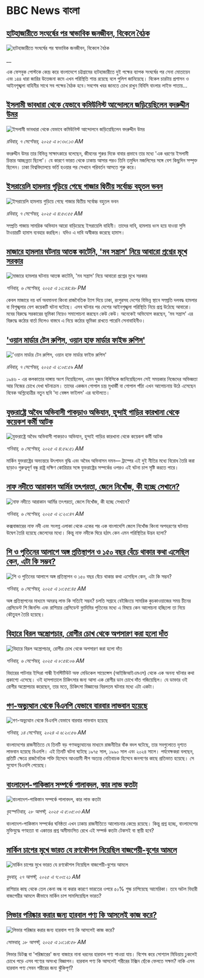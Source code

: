 # BBC News বাংলা## [হাটহাজারীতে সংঘর্ষের পর স্বাভাবিক জনজীবন, বিকেলে বৈঠক](https://www.bbc.co.uk/bengali/live/c3drek5y9zdt?at_medium=RSS&at_campaign=rss?at_campaign=githubrss)![হাটহাজারীতে সংঘর্ষের পর স্বাভাবিক জনজীবন, বিকেলে বৈঠক](https://ichef.bbci.co.uk/ace/standard/240/cpsprodpb/0554/live/04d82290-8bcf-11f0-b391-6936825093bd.jpg)__এক ফেসবুক পোস্টকে কেন্দ্র করে বাংলাদেশে চট্টগ্রামের হাটহাজারীতে দুই পক্ষের ব্যাপক সংঘর্ষের পর সেনা মোতায়েন এবং ১৪৪ ধারা জারির উত্তেজনা কমে এখন পরিস্থিতি শান্ত রয়েছে বলে পুলিশ জানিয়েছে। বিকেল চারটায় প্রশাসন ও আইনশৃঙ্খলা বাহিনীর সাথে সব পক্ষের বৈঠক হবে।সবশেষ খবর জানতে চোখ রাখুন বিবিসি বাংলার লাইভ পাতায়...## [ইসলামী ভাবধারা থেকে যেভাবে কমিউনিস্ট আন্দোলনে জড়িয়েছিলেন বদরুদ্দীন উমর ](https://www.bbc.com/bengali/articles/cgmzv1ldpvdo?at_medium=RSS&at_campaign=rss?at_campaign=githubrss)![ইসলামী ভাবধারা থেকে যেভাবে কমিউনিস্ট আন্দোলনে জড়িয়েছিলেন বদরুদ্দীন উমর ](https://ichef.bbci.co.uk/ace/ws/240/cpsprodpb/2320/live/1707f220-8bba-11f0-9513-6500cffb25f5.jpg)_রবিবার, ৭ সেপ্টেম্বর, ২০২৫ এ ৮:৩০:১৩ AM_বদরুদ্দীন উমর তার বিভিন্ন সাক্ষাৎকারে বলেছেন, জীবনের শুরুর দিকে বাবার প্রভাবে তার মধ্যে 'এক ধরণের ইসলামী চিন্তার আচ্ছন্নতা ছিলো'। যে কারণে ভারত থেকে ঢাকায় আসার পরও তিনি তমুদ্দিন মজলিসের সঙ্গে বেশ কিছুদিন সম্পৃক্ত ছিলেন। ঢাকা বিশ্ববিদ্যালয়ে ভর্তি হওয়ার পর সেখানে পরিবর্তন আসতে শুরু করে।## [ইসরায়েলি হামলায় গুড়িয়ে গেছে গাজার দ্বিতীয় সর্বোচ্চ বহুতল ভবন](https://www.bbc.com/bengali/articles/cqxzw9qd2n8o?at_medium=RSS&at_campaign=rss?at_campaign=githubrss)![ইসরায়েলি হামলায় গুড়িয়ে গেছে গাজার দ্বিতীয় সর্বোচ্চ বহুতল ভবন](https://ichef.bbci.co.uk/ace/ws/240/cpsprodpb/d156/live/83db90e0-8b98-11f0-9cf6-cbf3e73ce2b9.jpg)_রবিবার, ৭ সেপ্টেম্বর, ২০২৫ এ ৪:৫০:৫৫ AM_সম্প্রতি গাজায় সামরিক অভিযান আরো বাড়িয়েছে ইসরায়েলি বাহিনী। তাদের দাবি, হামলায় ধংস হয়ে যাওয়া সুসি টাওয়ারটি হামাস ব্যবহার করছিল। যদিও এ দাবি অস্বীকার করেছে হামাস।## [মাজারে হামলার ঘটনায় আতঙ্ক কাটেনি, 'মব সন্ত্রাস' নিয়ে আবারো প্রশ্নের মুখে সরকার](https://www.bbc.com/bengali/articles/cn4wyd3wyndo?at_medium=RSS&at_campaign=rss?at_campaign=githubrss)![মাজারে হামলার ঘটনায় আতঙ্ক কাটেনি, 'মব সন্ত্রাস' নিয়ে আবারো প্রশ্নের মুখে সরকার](https://ichef.bbci.co.uk/ace/ws/240/cpsprodpb/2bf2/live/75aca2a0-8b09-11f0-9a92-61c69444c65a.jpg)_শনিবার, ৬ সেপ্টেম্বর, ২০২৫ এ ১২:৪৪:৪৮ PM_কেবল মাজারে নয় ধর্ম অবমাননা কিংবা রাজনৈতিক ট্যাগ দিয়ে ঢাকা, রংপুরসহ দেশের বিভিন্ন স্থানে সম্প্রতি দলবদ্ধ হামলার বা বিশৃঙ্খলার বেশ কয়েকটি ঘটনা ঘটেছে। এসব ঘটনার পর দেশের আইনশৃঙ্খলা পরিস্থিতি নিয়ে প্রশ্ন উঠেছে আবারো। মবের বিরুদ্ধে সরকারের ভূমিকা নিয়েও সমালোচনা করছেন কেউ কেউ। অনেকেই অভিযোগ করছেন, 'মব সন্ত্রাস' এর বিরুদ্ধে কঠোর বার্তা দিলেও বাস্তবে এ নিয়ে কঠোর ভূমিকা রাখতে পারেনি সেনাবাহিনীও।## ['ওয়ান মার্ডার টেন রুপিস, ওয়ান হাফ মার্ডার ফাইভ রুপিস'](https://www.bbc.com/bengali/articles/c2djwlry72xo?at_medium=RSS&at_campaign=rss?at_campaign=githubrss)!['ওয়ান মার্ডার টেন রুপিস, ওয়ান হাফ মার্ডার ফাইভ রুপিস'](https://ichef.bbci.co.uk/ace/ws/240/cpsprodpb/4a52/live/18d84df0-83ba-11f0-ab3e-bd52082cd0ae.jpg)_রবিবার, ৭ সেপ্টেম্বর, ২০২৫ এ ২:০৫:৫৯ AM_১৯৪৬ - এর কলকাতার দাঙ্গায় অংশ নিয়েছিলেন, এমন দুজন বিবিসিকে জানিয়েছিলেন সেই সময়কার নিজেদের অভিজ্ঞতা আর নিজের চোখে দেখা ঘটনাক্রম। তাদের একজন গোপাল চন্দ্র মুখার্জী বা গোপাল পাঁঠা এখন আলোচনায় উঠে এসেছেন বিবেক অগ্নিহোত্রীর নতুন ছবি 'দ্য বেঙ্গল ফাইলস' এর বদৌলতে।## [যুক্তরাষ্ট্রে অবৈধ অভিবাসী পাকড়াও অভিযান, হুন্দাই গাড়ির কারখানা থেকে কয়েকশ কর্মী আটক](https://www.bbc.com/bengali/articles/cly928ve2lgo?at_medium=RSS&at_campaign=rss?at_campaign=githubrss)![যুক্তরাষ্ট্রে অবৈধ অভিবাসী পাকড়াও অভিযান, হুন্দাই গাড়ির কারখানা থেকে কয়েকশ কর্মী আটক](https://ichef.bbci.co.uk/ace/ws/240/cpsprodpb/bdad/live/b532ab00-8ad1-11f0-aac3-89eb0eb0ce4d.jpg)_শনিবার, ৬ সেপ্টেম্বর, ২০২৫ এ ৪:৫৯:৫১ AM_মার্কিন যুক্তরাষ্ট্রের অভ্যন্তরে উৎপাদন বৃদ্ধি এবং অবৈধ অভিবাসন দমন–– ট্রাম্পের এই দুই নীতির মধ্যে বিরোধ তৈরি করা ছাড়াও গুরুত্বপূর্ণ বন্ধু রাষ্ট্র দক্ষিণ কোরিয়ার সঙ্গে যুক্তরাষ্ট্রের সম্পর্কের ওপরও এই ঘটনা চাপ সৃষ্টি করতে পারে।## [নাফ নদীতে আরাকান আর্মির তৎপরতা,  জেলে নিখোঁজ, কী হচ্ছে সেখানে?](https://www.bbc.com/bengali/articles/c99g028k04zo?at_medium=RSS&at_campaign=rss?at_campaign=githubrss)![নাফ নদীতে আরাকান আর্মির তৎপরতা,  জেলে নিখোঁজ, কী হচ্ছে সেখানে?](https://ichef.bbci.co.uk/ace/ws/240/cpsprodpb/8afb/live/c21fe3b0-89ae-11f0-978f-c724dfaf4309.jpg)_শনিবার, ৬ সেপ্টেম্বর, ২০২৫ এ ২:২০:৪৭ AM_কক্সবাজারের নাফ নদী এবং সংলগ্ন এলাকা থেকে একের পর এক বাংলাদেশি জেলে নিখোঁজ কিংবা অপহরণের ঘটনায় উদ্বেগ তৈরি হয়েছে জেলেদের মধ্যে। কিন্তু নাফ নদীকে ঘিরে হঠাৎ কেন এমন পরিস্থিতির উদ্ভব হলো?## [শি ও পুতিনের আলাপে অঙ্গ প্রতিস্থাপন ও ১৫০ বছর বেঁচে থাকার কথা এসেছিল কেন, এটা কি সম্ভব?](https://www.bbc.com/bengali/articles/czrpmx70z7mo?at_medium=RSS&at_campaign=rss?at_campaign=githubrss)![শি ও পুতিনের আলাপে অঙ্গ প্রতিস্থাপন ও ১৫০ বছর বেঁচে থাকার কথা এসেছিল কেন, এটা কি সম্ভব?](https://ichef.bbci.co.uk/ace/ws/240/cpsprodpb/5f41/live/051abcd0-8afe-11f0-84c8-99de564f0440.jpg)_শনিবার, ৬ সেপ্টেম্বর, ২০২৫ এ ১০:৫৫:৪৫ AM_অঙ্গ প্রতিস্থাপনের মাধ্যমে অমরত্ব লাভ কি সত্যিই সম্ভব? চলতি সপ্তাহে বেইজিংয়ে সামরিক কুচকাওয়াজের সময় চীনের প্রেসিডেন্ট শি জিনপিং এবং রাশিয়ার প্রেসিডেন্ট ভ্লাদিমির পুতিনের মধ্যে এ বিষয়ে কেন আলোচনা হচ্ছিলো তা নিয়ে কৌতুহল তৈরি হয়েছে।## [বিহারে বিরল অস্ত্রোপচার, রোগীর চোখ থেকে অপসারণ করা হলো দাঁত](https://www.bbc.com/bengali/articles/cvgqdw64511o?at_medium=RSS&at_campaign=rss?at_campaign=githubrss)![বিহারে বিরল অস্ত্রোপচার, রোগীর চোখ থেকে অপসারণ করা হলো দাঁত](https://ichef.bbci.co.uk/ace/ws/240/cpsprodpb/2ff5/live/538c9fb0-8a35-11f0-b391-6936825093bd.jpg)_শনিবার, ৬ সেপ্টেম্বর, ২০২৫ এ ৮:৫৪:০৬ AM_বিহারের পাটনার ইন্দিরা গান্ধী ইনস্টিটিউট অফ মেডিকেল সায়েন্সেস (আইজিআইএমএস) থেকে এক অনন্য ঘটনার কথা প্রকাশ্যে এসেছে।
ওই হাসপাতালে চিকিৎসার জন্য আসা এক রোগীর ডান চোখে দাঁত গজিয়েছিল। যে ডাক্তার ওই রোগীর অস্ত্রোপচার করেছেন, তার মতে, চিকিৎসা বিজ্ঞানের বিরলতম ঘটনার মধ্যে এটা একটা।## [গণ-অভ্যুত্থান থেকে বিএনপি যেভাবে বারবার লাভবান হয়েছে](https://www.bbc.com/bengali/articles/c74j271n0pzo?at_medium=RSS&at_campaign=rss?at_campaign=githubrss)![গণ-অভ্যুত্থান থেকে বিএনপি যেভাবে বারবার লাভবান হয়েছে](https://ichef.bbci.co.uk/ace/ws/240/cpsprodpb/2225/live/23ccad70-7022-11ef-8f0e-158a0a407ec6.jpg)_শনিবার, ১৪ সেপ্টেম্বর, ২০২৪ এ ৬:২০:৫৬ AM_বাংলাদেশের রাজনীতিতে যে তিনটি বড় গণঅভ্যুত্থানের মাধ্যমে রাজনীতির বাঁক বদল ঘটেছে, তার সবগুলোতে দৃশ্যত লাভবান হয়েছে বিএনপি। এই তিনটি ঘটনা ঘটেছে ১৯৭৫ সাল, ১৯৯০ সাল এবং ২০২৪ সালে। পর্যবেক্ষকরা বলছেন, প্রতিটি ক্ষেত্রে রাজনৈতিক শক্তি হিসেবে আওয়ামী লীগ অত্যন্ত নেতিবাচক হিসেবে জনগণের কাছে প্রতিভাত হয়েছে। সে সুযোগ বিএনপি পেয়েছে।## [বাংলাদেশ-পাকিস্তান সম্পর্কে পালাবদল, কার লাভ কতটা](https://www.bbc.com/bengali/articles/cjr1xy75nwxo?at_medium=RSS&at_campaign=rss?at_campaign=githubrss)![বাংলাদেশ-পাকিস্তান সম্পর্কে পালাবদল, কার লাভ কতটা](https://ichef.bbci.co.uk/ace/ws/240/cpsprodpb/a61e/live/d95888c0-8391-11f0-ab3e-bd52082cd0ae.jpg)_বৃহস্পতিবার, ২৮ আগস্ট, ২০২৫ এ ৫:০৫:০৩ AM_বাংলাদেশ-পাকিস্তান সম্পর্কের ঘনিষ্ঠতা এখন ঢাকায় রাজনীতিতে আলোচনার কেন্দ্রে রয়েছে। কিন্তু প্রশ্ন হচ্ছে, বাংলাদেশের মুক্তিযুদ্ধে গণহত্যা বা একাত্তর প্রশ্ন অমীমাংসিত রেখে এই সম্পর্ক কতটা টেকসই বা স্থায়ী হবে?## [মার্কিন চাপের মুখে ভারত যে রণকৌশল নিয়েছিল বাজপেয়ী-বুশের আমলে ](https://www.bbc.com/bengali/articles/ce937dl32kro?at_medium=RSS&at_campaign=rss?at_campaign=githubrss)![মার্কিন চাপের মুখে ভারত যে রণকৌশল নিয়েছিল বাজপেয়ী-বুশের আমলে ](https://ichef.bbci.co.uk/ace/ws/240/cpsprodpb/519f/live/4ac33250-82a0-11f0-a34f-318be3fb0481.jpg)_বুধবার, ২৭ আগস্ট, ২০২৫ এ ৭:০৩:২১ AM_রাশিয়ার কাছ থেকে তেল কেনা বন্ধ না করার কারণে ভারতের ওপরে ৫০% শুল্ক চাপিয়েছে আমেরিকা। তবে অটল বিহারী বাজপেয়ীর আমলে কীভাবে মার্কিন চাপ সামলিয়েছিল ভারত?## [লিভার পরিষ্কার করার জন্য হারবাল পণ্য কি আসলেই কাজ করে?](https://www.bbc.com/bengali/articles/c93dqkeqwzyo?at_medium=RSS&at_campaign=rss?at_campaign=githubrss)![লিভার পরিষ্কার করার জন্য হারবাল পণ্য কি আসলেই কাজ করে?](https://ichef.bbci.co.uk/ace/ws/240/cpsprodpb/2c5b/live/0b601110-6f99-11f0-af20-030418be2ca5.jpg)_সোমবার, ১৮ আগস্ট, ২০২৫ এ ১০:১৪:৫৮ AM_লিভার ডিটক্স বা 'পরিষ্কারের' জন্য বাজারে নানা ধরনের হারবাল পণ্য পাওয়া যায়। বিশেষ করে সোশ্যাল মিডিয়ায় ঢুকলেই চোখে পড়ে এসব পণ্যের অসংখ্য বিজ্ঞাপন। হারবাল পণ্য কি আসলেই শরীরের টক্সিন ছেঁকে ফেলতে সক্ষম? নাকি এসব হারবাল পণ্য সেবন শরীরের জন্য ঝুঁকিপূর্ণ?